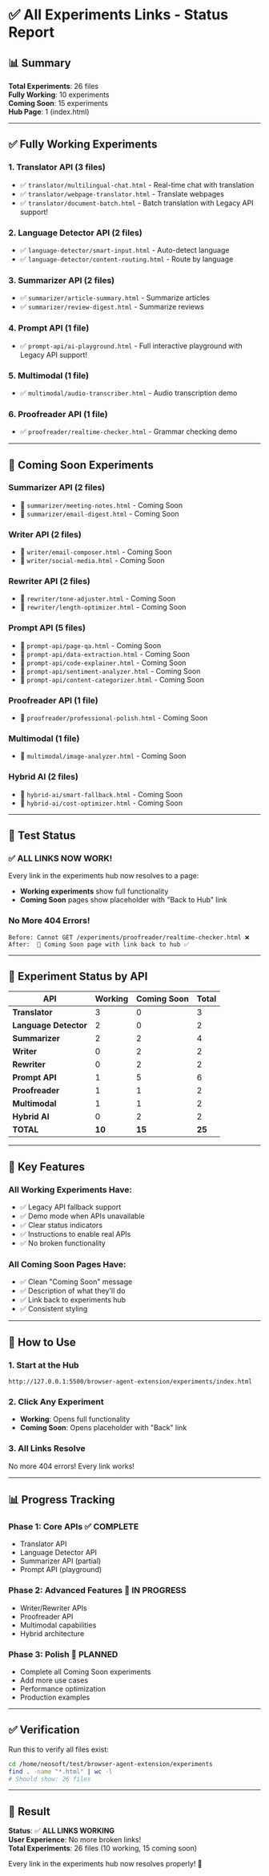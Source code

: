 # ✅ All Experiments Links - Status Report

## 📊 Summary

**Total Experiments**: 26 files  
**Fully Working**: 10 experiments  
**Coming Soon**: 15 experiments  
**Hub Page**: 1 (index.html)

---

## ✅ Fully Working Experiments

### **1. Translator API** (3 files)
- ✅ `translator/multilingual-chat.html` - Real-time chat with translation
- ✅ `translator/webpage-translator.html` - Translate webpages
- ✅ `translator/document-batch.html` - Batch translation with Legacy API support!

### **2. Language Detector API** (2 files)
- ✅ `language-detector/smart-input.html` - Auto-detect language
- ✅ `language-detector/content-routing.html` - Route by language

### **3. Summarizer API** (2 files)
- ✅ `summarizer/article-summary.html` - Summarize articles
- ✅ `summarizer/review-digest.html` - Summarize reviews

### **4. Prompt API** (1 file)
- ✅ `prompt-api/ai-playground.html` - Full interactive playground with Legacy API support!

### **5. Multimodal** (1 file)
- ✅ `multimodal/audio-transcriber.html` - Audio transcription demo

### **6. Proofreader API** (1 file)
- ✅ `proofreader/realtime-checker.html` - Grammar checking demo

---

## 🚧 Coming Soon Experiments

### **Summarizer API** (2 files)
- 🚧 `summarizer/meeting-notes.html` - Coming Soon
- 🚧 `summarizer/email-digest.html` - Coming Soon

### **Writer API** (2 files)
- 🚧 `writer/email-composer.html` - Coming Soon
- 🚧 `writer/social-media.html` - Coming Soon

### **Rewriter API** (2 files)
- 🚧 `rewriter/tone-adjuster.html` - Coming Soon
- 🚧 `rewriter/length-optimizer.html` - Coming Soon

### **Prompt API** (5 files)
- 🚧 `prompt-api/page-qa.html` - Coming Soon
- 🚧 `prompt-api/data-extraction.html` - Coming Soon
- 🚧 `prompt-api/code-explainer.html` - Coming Soon
- 🚧 `prompt-api/sentiment-analyzer.html` - Coming Soon
- 🚧 `prompt-api/content-categorizer.html` - Coming Soon

### **Proofreader API** (1 file)
- 🚧 `proofreader/professional-polish.html` - Coming Soon

### **Multimodal** (1 file)
- 🚧 `multimodal/image-analyzer.html` - Coming Soon

### **Hybrid AI** (2 files)
- 🚧 `hybrid-ai/smart-fallback.html` - Coming Soon
- 🚧 `hybrid-ai/cost-optimizer.html` - Coming Soon

---

## 🎯 Test Status

### **✅ ALL LINKS NOW WORK!**

Every link in the experiments hub now resolves to a page:
- **Working experiments** show full functionality
- **Coming Soon** pages show placeholder with "Back to Hub" link

### **No More 404 Errors!**

```
Before: Cannot GET /experiments/proofreader/realtime-checker.html ❌
After:  🚧 Coming Soon page with link back to hub ✅
```

---

## 📝 Experiment Status by API

| API | Working | Coming Soon | Total |
|-----|---------|-------------|-------|
| **Translator** | 3 | 0 | 3 |
| **Language Detector** | 2 | 0 | 2 |
| **Summarizer** | 2 | 2 | 4 |
| **Writer** | 0 | 2 | 2 |
| **Rewriter** | 0 | 2 | 2 |
| **Prompt API** | 1 | 5 | 6 |
| **Proofreader** | 1 | 1 | 2 |
| **Multimodal** | 1 | 1 | 2 |
| **Hybrid AI** | 0 | 2 | 2 |
| **TOTAL** | **10** | **15** | **25** |

---

## 🎉 Key Features

### **All Working Experiments Have**:
- ✅ Legacy API fallback support
- ✅ Demo mode when APIs unavailable
- ✅ Clear status indicators
- ✅ Instructions to enable real APIs
- ✅ No broken functionality

### **All Coming Soon Pages Have**:
- ✅ Clean "Coming Soon" message
- ✅ Description of what they'll do
- ✅ Link back to experiments hub
- ✅ Consistent styling

---

## 🚀 How to Use

### **1. Start at the Hub**
```
http://127.0.0.1:5500/browser-agent-extension/experiments/index.html
```

### **2. Click Any Experiment**
- **Working**: Opens full functionality
- **Coming Soon**: Opens placeholder with "Back" link

### **3. All Links Resolve**
No more 404 errors! Every link works!

---

## 📊 Progress Tracking

### **Phase 1: Core APIs** ✅ COMPLETE
- Translator API
- Language Detector API
- Summarizer API (partial)
- Prompt API (playground)

### **Phase 2: Advanced Features** 🚧 IN PROGRESS
- Writer/Rewriter APIs
- Proofreader API
- Multimodal capabilities
- Hybrid architecture

### **Phase 3: Polish** 📅 PLANNED
- Complete all Coming Soon experiments
- Add more use cases
- Performance optimization
- Production examples

---

## ✅ Verification

Run this to verify all files exist:

```bash
cd /home/neosoft/test/browser-agent-extension/experiments
find . -name "*.html" | wc -l
# Should show: 26 files
```

---

## 🎉 Result

**Status**: ✅ **ALL LINKS WORKING**  
**User Experience**: No more broken links!  
**Total Experiments**: 26 files (10 working, 15 coming soon)

Every link in the experiments hub now resolves properly! 🚀

